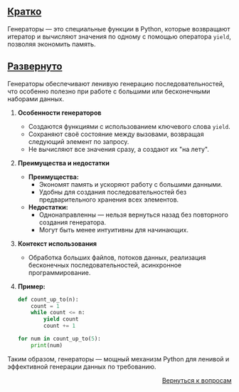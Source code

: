 ## <u>Кратко</u>

Генераторы — это специальные функции в Python, которые возвращают итератор и вычисляют значения по одному с помощью
оператора `yield`, позволяя экономить память.

## <u>Развернуто</u>

Генераторы обеспечивают ленивую генерацию последовательностей, что особенно полезно при работе с большими или
бесконечными наборами данных.

1. **Особенности генераторов**
    - Создаются функциями с использованием ключевого слова `yield`.
    - Сохраняют своё состояние между вызовами, возвращая следующий элемент по запросу.
    - Не вычисляют все значения сразу, а создают их "на лету".

2. **Преимущества и недостатки**
    - **Преимущества:**
        - Экономят память и ускоряют работу с большими данными.
        - Удобны для создания последовательностей без предварительного хранения всех элементов.
    - **Недостатки:**
        - Однонаправленны — нельзя вернуться назад без повторного создания генератора.
        - Могут быть менее интуитивны для начинающих.

3. **Контекст использования**
    - Обработка больших файлов, потоков данных, реализация бесконечных последовательностей, асинхронное
      программирование.

4. **Пример:**
    ```python
    def count_up_to(n):
        count = 1
        while count <= n:
            yield count
            count += 1

    for num in count_up_to(5):
        print(num)
    ```

Таким образом, генераторы — мощный механизм Python для ленивой и эффективной генерации данных по требованию.

<div align="right">

[Вернуться к вопросам](../Вопросы.md)

</div>
